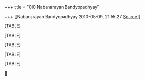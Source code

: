 +++
title = "010 Nabanarayan Bandyopadhyay"

+++
[[Nabanarayan Bandyopadhyay	2010-05-09, 21:55:27 [Source](https://groups.google.com/g/bvparishat/c/SP3jt8nP1Wo)]]



[TABLE]

[TABLE]

[TABLE]

[TABLE]

[TABLE]



